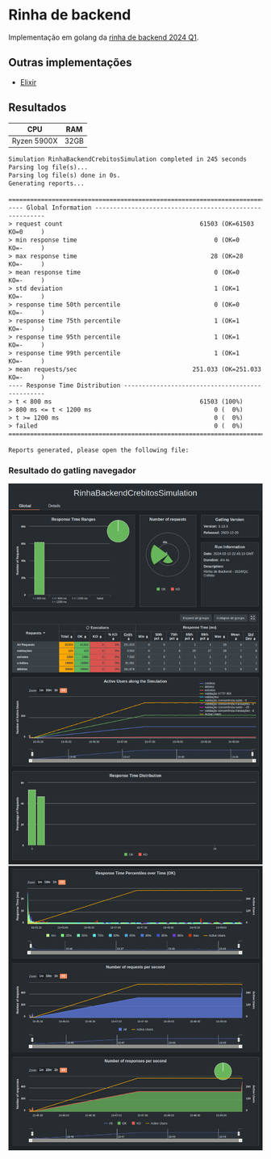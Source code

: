 # Rinha de backend

Implementação em golang da [rinha de backend 2024 Q1](https://github.com/zanfranceschi/rinha-de-backend-2024-q1).

## Outras implementações

- [Elixir](https://github.com/ogabriel/rinha-de-backend-elixir-2024-q1)


## Resultados

|CPU|RAM|
|---|---|
|Ryzen 5900X|32GB|


```
Simulation RinhaBackendCrebitosSimulation completed in 245 seconds
Parsing log file(s)...
Parsing log file(s) done in 0s.
Generating reports...

================================================================================
---- Global Information --------------------------------------------------------
> request count                                      61503 (OK=61503  KO=0     )
> min response time                                      0 (OK=0      KO=-     )
> max response time                                     28 (OK=28     KO=-     )
> mean response time                                     0 (OK=0      KO=-     )
> std deviation                                          1 (OK=1      KO=-     )
> response time 50th percentile                          0 (OK=0      KO=-     )
> response time 75th percentile                          1 (OK=1      KO=-     )
> response time 95th percentile                          1 (OK=1      KO=-     )
> response time 99th percentile                          1 (OK=1      KO=-     )
> mean requests/sec                                251.033 (OK=251.033 KO=-     )
---- Response Time Distribution ------------------------------------------------
> t < 800 ms                                         61503 (100%)
> 800 ms <= t < 1200 ms                                  0 (  0%)
> t >= 1200 ms                                           0 (  0%)
> failed                                                 0 (  0%)
================================================================================

Reports generated, please open the following file:
```

### Resultado do gatling navegador

![resultado gatling navegador part 1](./images/gatling-1.png)
![resultado gatling navegador part 2](./images/gatling-2.png)
